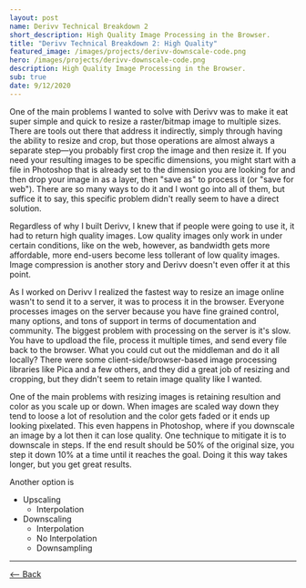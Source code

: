 ```yaml
---
layout: post
name: Derivv Technical Breakdown 2
short_description: High Quality Image Processing in the Browser.
title: "Derivv Technical Breakdown 2: High Quality"
featured_image: /images/projects/derivv-downscale-code.png
hero: /images/projects/derivv-downscale-code.png
description: High Quality Image Processing in the Browser.
sub: true
date: 9/12/2020
---
```


One of the main problems I wanted to solve with Derivv was to make it eat super simple and quick to resize a raster/bitmap image to multiple sizes. There are tools out there that address it indirectly, simply through having the ability to resize and crop, but those operations are almost always a separate step—you probably first crop the image and then resize it. If you need your resulting images to be specific dimensions, you might start with a file in Photoshop that is already set to the dimension you are looking for and then drop your image in as a layer, then "save as" to process it (or "save for web"). There are so many ways to do it and I wont go into all of them, but suffice it to say, this specific problem didn't really seem to have a direct solution.

Regardless of why I built Derivv, I knew that if people were going to use it, it had to return high quality images. Low quality images only work in under certain conditions, like on the web, however, as bandwidth gets more affordable, more end-users become less tollerant of low quality images. Image compression is another story and Derivv doesn't even offer it at this point.

As I worked on Derivv I realized the fastest way to resize an image online wasn't to send it to a server, it was to process it in the browser. Everyone processes images on the server because you have fine grained control, many options, and tons of support in terms of documentation and community. The biggest problem with processing on the server is it's slow. You have to updload the file, process it multiple times, and send every file back to the browser. What you could cut out the middleman and do it all locally? There were some client-side/browser-based image processing libraries like Pica and a few others, and they did a great job of resizing and cropping, but they didn't seem to retain image quality like I wanted.

One of the main problems with resizing images is retaining resultion and color as you scale up or down. When images are scaled way down they tend to loose a lot of resolution and the color gets faded or it ends up looking pixelated. This even happens in Photoshop, where if you downscale an image by a lot then it can lose quality. One technique to mitigate it is to downscale in steps. If the end result should be 50% of the original size, you step it down 10% at a time until it reaches the goal. Doing it this way takes longer, but you get great results.





Another option is

- Upscaling
  - Interpolation
- Downscaling
  - Interpolation
  - No Interpolation
  - Downsampling

---
[<-- Back](/projects/derivv-technical-breakdown)
